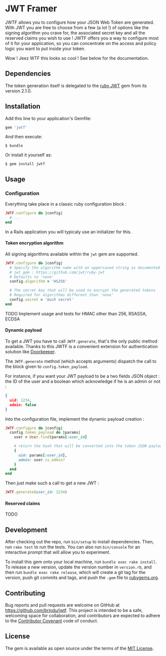 # JWT Framer

JWTF allows you to configure how your JSON Web Token are generated. With JWT you
are free to choose from a few (a lot !) of options like the signing algorithm
you crave for, the associated secret key and all the reserved claims you wish to
use ! JWTF offers you a way to configure most of it for your application, so you
can concentrate on the access and policy logic you want to put inside your token.

Wow ! Jeez WTF this looks so cool ! See below for the documentation.

## Dependencies

The token generation itself is delegated to the [ruby JWT](https://github.com/jwt/ruby-jwt)
gem from its version 2.1.0.

## Installation

Add this line to your application's Gemfile:

```ruby
gem 'jwtf'
```

And then execute:

    $ bundle

Or install it yourself as:

    $ gem install jwtf

## Usage

### Configuration

Everything take place in a classic ruby configuration block :

```ruby
JWTF.configure do |config|
  # ...
end
```

In a Rails application you will typicaly use an initializer for this.

#### Token encryption algorithm

All signing algorithms available within the `jwt` gem are supported.

```ruby
JWTF.configure do |config|
  # Specify the algorithm name with an uppercased string as documented in the
  # jwt gem : https://github.com/jwt/ruby-jwt
  # Defaults to 'none'
  config.algorithm = 'HS256'

  # The secret key that will be used to encrypt the generated tokens
  # Required for algorithms different than 'none'
  config.secret = 'much secret'
end
```

TODO Implement usage and tests for HMAC other than 256, RSASSA, ECDSA

#### Dynamic payload

To get a JWT you have to call `JWTF.generate`, that's the only public method
available. Thanks to this JWTF is a convenient extension for authentication
solution like [Doorkeeper](https://github.com/doorkeeper-gem/doorkeeper).

The `JWTF.generate` method (which accepts arguments) dispatch the call to the
block given to `config.token_payload`.

For instance, if you want your JWT payload to be a two fields JSON object : the
ID of the user and a boolean which acknowledge if he is an admin or not :

```json
{
  uid: 1234,
  admin: false
}
```

Into the configuration file, implement the dynamic payload creation :

```ruby
JWTF.configure do |config|
  config.token_payload do |params|
    user = User.find(params[:user_id]

    # return the hash that will be converted into the token JSON payload
    {
      uid: params[:user_id],
      admin: user.is_admin?
    }
  end
end
```

Then just make such a call to get a new JWT :

```ruby
JWTF.generate(user_id: 1234)
```

#### Reserved claims

TODO

## Development

After checking out the repo, run `bin/setup` to install dependencies. Then, run `rake test` to run the tests. You can also run `bin/console` for an interactive prompt that will allow you to experiment.

To install this gem onto your local machine, run `bundle exec rake install`. To release a new version, update the version number in `version.rb`, and then run `bundle exec rake release`, which will create a git tag for the version, push git commits and tags, and push the `.gem` file to [rubygems.org](https://rubygems.org).

## Contributing

Bug reports and pull requests are welcome on GitHub at https://github.com/brindu/jwtf. This project is intended to be a safe, welcoming space for collaboration, and contributors are expected to adhere to the [Contributor Covenant](http://contributor-covenant.org) code of conduct.

## License

The gem is available as open source under the terms of the [MIT License](https://opensource.org/licenses/MIT).
